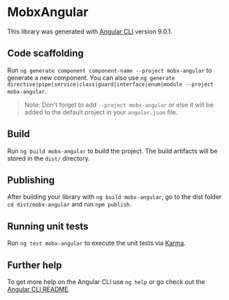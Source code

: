 # MobxAngular

This library was generated with [Angular CLI](https://github.com/angular/angular-cli) version 9.0.1.

## Code scaffolding

Run `ng generate component component-name --project mobx-angular` to generate a new component. You can also use `ng generate directive|pipe|service|class|guard|interface|enum|module --project mobx-angular`.
> Note: Don't forget to add `--project mobx-angular` or else it will be added to the default project in your `angular.json` file. 

## Build

Run `ng build mobx-angular` to build the project. The build artifacts will be stored in the `dist/` directory.

## Publishing

After building your library with `ng build mobx-angular`, go to the dist folder `cd dist/mobx-angular` and run `npm publish`.

## Running unit tests

Run `ng test mobx-angular` to execute the unit tests via [Karma](https://karma-runner.github.io).

## Further help

To get more help on the Angular CLI use `ng help` or go check out the [Angular CLI README](https://github.com/angular/angular-cli/blob/master/README.md).
